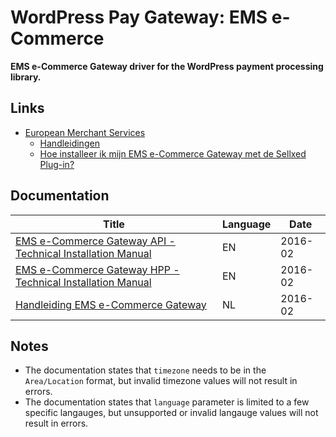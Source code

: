 # WordPress Pay Gateway: EMS e-Commerce

**EMS e-Commerce Gateway driver for the WordPress payment processing library.**

## Links

*	[European Merchant Services](https://emscard.nl)
	*	[Handleidingen](https://emscard.nl/support/categorie/handleidingen)
	*	[Hoe installeer ik mijn EMS e-Commerce Gateway met de Sellxed Plug-in?](https://emscard.nl/support/hoe-neem-ik-mijn-ems-e-commerce-gateway-met-sellxed-plug-gebruik)

## Documentation

| Title                                                                          | Language | Date    |
| ------------------------------------------------------------------------------ | -------- | ------- |
| [EMS e-Commerce Gateway API - Technical Installation Manual][doc-api-feb-2016] | EN       | 2016-02 |
| [EMS e-Commerce Gateway HPP - Technical Installation Manual][doc-hpp-feb-2016] | EN       | 2016-02 |
| [Handleiding EMS e-Commerce Gateway][doc-han-feb-2016]                         | NL       | 2016-02 |

[doc-api-feb-2016]: https://www.pronamic.eu/wp-content/uploads/sites/2/2016/06/EMS-e-Commerce-Gateway-Manual-API-installation-2016-2-NL-EN.pdf
[doc-hpp-feb-2016]: https://www.pronamic.eu/wp-content/uploads/sites/2/2016/06/EMS-e-Commerce-Gateway-Manual-HPP-installation-2016-2-NL-EN.pdf
[doc-han-feb-2016]: https://www.pronamic.eu/wp-content/uploads/sites/2/2016/06/Gebruikershandleiding-EMS-e-Commerce-Gateway-2016-3-NL-NL_0.pdf

## Notes

*	The documentation states that `timezone` needs to be in the `Area/Location` format, but invalid timezone values will not result in errors.
*	The documentation states that `language` parameter is limited to a few specific langauges, but unsupported or invalid langauge values will not result in errors.
